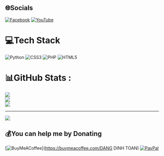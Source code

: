 
## 🌐Socials
[![Facebook](https://img.shields.io/badge/Facebook-%231877F2.svg?logo=Facebook&logoColor=white)](https://facebook.com/trn.devpy) [![YouTube](https://img.shields.io/badge/YouTube-%23FF0000.svg?logo=YouTube&logoColor=white)](https://youtube.com/c/trn.devpy) 

# 💻Tech Stack
![Python](https://img.shields.io/badge/python-3670A0?style=for-the-badge&logo=python&logoColor=ffdd54) ![CSS3](https://img.shields.io/badge/css3-%231572B6.svg?style=for-the-badge&logo=css3&logoColor=white) ![PHP](https://img.shields.io/badge/php-%23777BB4.svg?style=for-the-badge&logo=php&logoColor=white) ![HTML5](https://img.shields.io/badge/html5-%23E34F26.svg?style=for-the-badge&logo=html5&logoColor=white)
# 📊GitHub Stats :
![](https://github-readme-stats.vercel.app/api?username=Tournes&theme=radical&hide_border=false&include_all_commits=false&count_private=false)<br/>
![](https://github-readme-streak-stats.herokuapp.com/?user=Tournes&theme=radical&hide_border=false)<br/>
![](https://github-readme-stats.vercel.app/api/top-langs/?username=Tournes&theme=radical&hide_border=false&include_all_commits=false&count_private=false&layout=compact)

---
[![](https://visitcount.itsvg.in/api?id=Tournes&icon=0&color=0)](https://visitcount.itsvg.in)

  ## 💰You can help me by Donating
  [![BuyMeACoffee](https://img.shields.io/badge/Buy%20Me%20a%20Coffee-ffdd00?style=for-the-badge&logo=buy-me-a-coffee&logoColor=black)](https://buymeacoffee.com/DANG DINH TOAN) [![PayPal](https://img.shields.io/badge/PayPal-00457C?style=for-the-badge&logo=paypal&logoColor=white)](https://paypal.me/3JG5SS3CZX36Y) 

  <!-- Proudly created with GPRM ( https://gprm.itsvg.in ) -->
  
